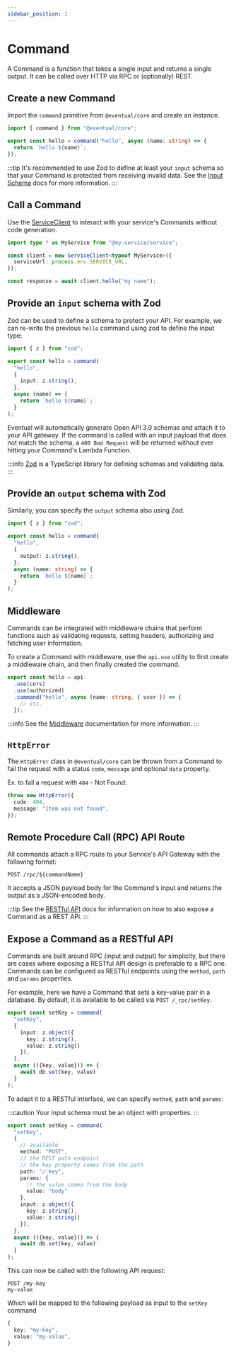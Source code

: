 ```yaml
---
sidebar_position: 1
---
```


# Command

A Command is a function that takes a single input and returns a single output. It can be called over HTTP via RPC or (optionally) REST.

## Create a new Command

Import the `command` primitive from `@eventual/core` and create an instance.

```ts
import { command } from "@eventual/core";

export const hello = command("hello", async (name: string) => {
  return `hello ${name}`;
});
```

:::tip
It's recommended to use Zod to define at least your `input` schema so that your Command is protected from receiving invalid data. See the [Input Schema](#provide-an-input-schema-with-zod) docs for more information.
:::

## Call a Command

Use the [ServiceClient](./client.md) to interact with your service's Commands without code generation.

```ts
import type * as MyService from "@my-service/service";

const client = new ServiceClient<typeof MyService>({
  serviceUrl: process.env.SERVICE_URL,
});

const response = await client.hello("my name");
```

## Provide an `input` schema with Zod

Zod can be used to define a schema to protect your API. For example, we can re-write the previous `hello` command using zod to define the input type:

```ts
import { z } from "zod";

export const hello = command(
  "hello",
  {
    input: z.string(),
  },
  async (name) => {
    return `hello ${name}`;
  }
);
```

Eventual will automatically generate Open API 3.0 schemas and attach it to your API gateway. If the command is called with an input payload that does not match the schema, a `400 Bad Request` will be returned without ever hitting your Command's Lambda Function.

:::info
[Zod](https://github.com/colinhacks/zod) is a TypeScript library for defining schemas and validating data.
:::

## Provide an `output` schema with Zod

Similarly, you can specify the `output` schema also using Zod.

```ts
import { z } from "zod";

export const hello = command(
  "hello",
  {
    output: z.string(),
  },
  async (name: string) => {
    return `hello ${name}`;
  }
);
```

## Middleware

Commands can be integrated with middleware chains that perform functions such as validating requests, setting headers, authorizing and fetching user information.

To create a Command with middleware, use the `api.use` utility to first create a middleware chain, and then finally created the command.

```ts
export const hello = api
  .use(cors)
  .use(authorized)
  .command("hello", async (name: string, { user }) => {
    // etc.
  });
```

:::info
See the [Middleware](./middleware.md) documentation for more information.
:::

## `HttpError`

The `HttpError` class in `@eventual/core` can be thrown from a Command to fail the request with a status `code`, `message` and optional `data` property.

Ex. to fail a request with `404` - Not Found:

```ts
throw new HttpError({
  code: 404,
  message: "Item was not found",
});
```

## Remote Procedure Call (RPC) API Route

All commands attach a RPC route to your Service's API Gateway with the following format:

```
POST /rpc/${commandName}
```

It accepts a JSON payload body for the Command's input and returns the output as a JSON-encoded body.

:::tip
See the [RESTful API](#expose-a-command-as-a-restful-api) docs for information on how to also expose a Command as a REST APi.
:::

## Expose a Command as a RESTful API

Commands are built around RPC (input and output) for simplicity, but there are cases where exposing a RESTful API design is preferable to a RPC one. Commands can be configured as RESTful endpoints using the `method`, `path` and `params` properties.

For example, here we have a Command that sets a key-value pair in a database. By default, it is available to be called via `POST /_rpc/setKey`.

```ts
export const setKey = command(
  "setKey",
  {
    input: z.object({
      key: z.string(),
      value: z.string()
    }),
  },
  async (({key, value})) => {
    await db.set(key, value)
  }
);
```

To adapt it to a RESTful interface, we can specify `method`, `path` and `params`:

:::caution
Your input schema must be an object with properties.
:::

```ts
export const setKey = command(
  "setKey",
  {
    // available
    method: "POST",
    // the REST path endpoint
    // the key property comes from the path
    path: "/:key",
    params: {
      // the value comes from the body
      value: "body"
    },
    input: z.object({
      key: z.string(),
      value: z.string()
    }),
  },
  async (({key, value})) => {
    await db.set(key, value)
  }
);
```

This can now be called with the following API request:

```
POST /my-key
my-value
```

Which will be mapped to the following payload as input to the `setKey` command

```ts
{
  key: "my-key",
  value: "my-value",
}
```
